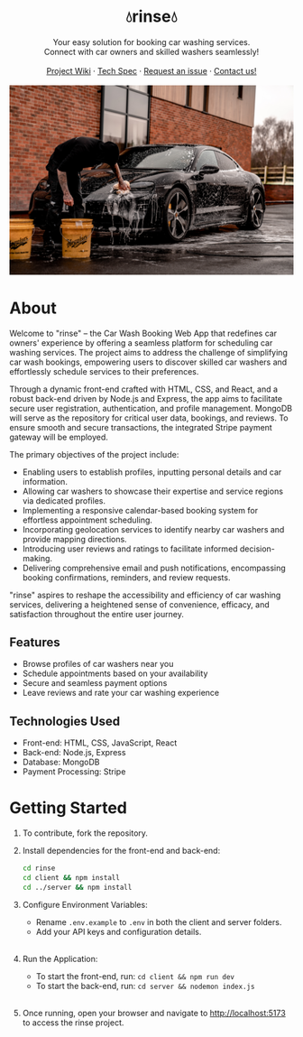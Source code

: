 <h1 align="center"></h1>
<h1 align="center">💧rinse💧
  <a href="https://github.com/dancarlton/rinse"></a>
</h1>

<div align="center">
  Your easy solution for booking car washing services.
  <br/>
  Connect with car owners and skilled washers seamlessly!
  <br/>
  <br/>
  <a href="https://github.com/dancarlton/rinse/wiki">Project Wiki</a>
  ·
  <a href="https://github.com/dancarlton/rinse/wiki/Tech-Spec">Tech Spec</a>
  ·
  <!-- ·
  <a href="https://github.com/Together-100Devs/Together/wiki/04-Contributing">Contributing guide</a>
  · -->
  <!-- <a href="https://together.cyclic.app/"><strong>Link to project</strong></a>
  · -->
  <a href="https://github.com/dancarlton/rinse/issues">Request an issue</a>
  ·
  <a href="https://discord.com/channels/735923219315425401/1140386179414511738">Contact us!</a>
</div>

<!-- <div align="center" id="top">
<table>
  <tr>
    <td valign="top" style="width:30%">
      <details open="open">
  <summary>Table of Contents</summary>

- [About](#about)
  - [Features](#features)
  - [Technologies Used](#technologies-used)
  - [Getting Started](#getting-started)
</table>
</div> -->

</br>
<td valign="top" style="width:30%">
    <img src="docs/images/car-washer-cover.jpg" alt="Guy washing a porsche"/>
</td>
</br>

# About

Welcome to "rinse" – the Car Wash Booking Web App that redefines car owners' experience by offering a seamless platform for scheduling car washing services. The project aims to address the challenge of simplifying car wash bookings, empowering users to discover skilled car washers and effortlessly schedule services to their preferences.

Through a dynamic front-end crafted with HTML, CSS, and React, and a robust back-end driven by Node.js and Express, the app aims to facilitate secure user registration, authentication, and profile management. MongoDB will serve as the repository for critical user data, bookings, and reviews. To ensure smooth and secure transactions, the integrated Stripe payment gateway will be employed.

The primary objectives of the project include:

- Enabling users to establish profiles, inputting personal details and car information.
- Allowing car washers to showcase their expertise and service regions via dedicated profiles.
- Implementing a responsive calendar-based booking system for effortless appointment scheduling.
- Incorporating geolocation services to identify nearby car washers and provide mapping directions.
- Introducing user reviews and ratings to facilitate informed decision-making.
- Delivering comprehensive email and push notifications, encompassing booking confirmations, reminders, and review requests.

"rinse" aspires to reshape the accessibility and efficiency of car washing services, delivering a heightened sense of convenience, efficacy, and satisfaction throughout the entire user journey.

## Features

- Browse profiles of car washers near you
- Schedule appointments based on your availability
- Secure and seamless payment options
- Leave reviews and rate your car washing experience

## Technologies Used

- Front-end: HTML, CSS, JavaScript, React
- Back-end: Node.js, Express
- Database: MongoDB
- Payment Processing: Stripe

# Getting Started

1. To contribute, fork the repository.

2. Install dependencies for the front-end and back-end:

   ```bash
   cd rinse
   cd client && npm install
   cd ../server && npm install
   ```

3. Configure Environment Variables:

   - Rename `.env.example` to `.env` in both the client and server folders.
   - Add your API keys and configuration details.
     <br/>
     <br/>

4. Run the Application:

   - To start the front-end, run: `cd client && npm run dev`
   - To start the back-end, run: `cd server && nodemon index.js`
     <br/>
     <br/>

5. Once running, open your browser and navigate to [http://localhost:5173](http://localhost:5173) to access the rinse project.
